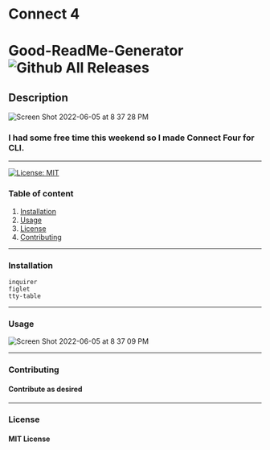 # Connect 4


  # **Good-ReadMe-Generator**    ![Github All Releases](https://img.shields.io/github/contributors/nsando84/connect4)



  ## **Description**

  ![Screen Shot 2022-06-05 at 8 37 28 PM](https://user-images.githubusercontent.com/67135603/172080721-fe1163ef-c169-4c11-a1fd-50b50d89b6be.png)

  ### I had some free time this weekend so I made Connect Four for CLI.

---

[![License: MIT](https://img.shields.io/badge/License-MIT-yellow.svg)](https://opensource.org/licenses/MIT)

  ### Table of content
  1. [Installation](#installation)
  2. [Usage](#usage)
  3. [License](#license)
  4. [Contributing](#contributing)

---

### **Installation**

    inquirer
    figlet
    tty-table
    
---

### **Usage**

![Screen Shot 2022-06-05 at 8 37 09 PM](https://user-images.githubusercontent.com/67135603/172080724-b1f19a2c-6b4e-4549-baa7-b5c21fddae7a.png)


---

### **Contributing**

#### Contribute as desired

---

### **License**

#### MIT License

  
